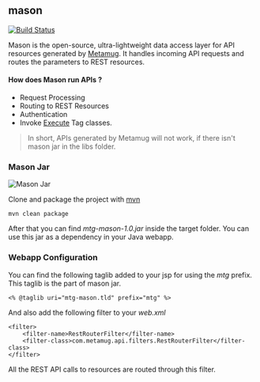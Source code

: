## mason

[![Build Status](https://travis-ci.org/metamug/mason.svg?branch=master)](https://travis-ci.org/metamug/mason) 

Mason is the open-source, ultra-lightweight data access layer for API resources generated by [Metamug](https://metamug.com). It handles incoming API requests and routes the parameters to REST resources.

#### How does Mason run APIs ?

- Request Processing
- Routing to REST Resources
- Authentication
- Invoke [Execute](https://metamug.com/docs/code-execution.php) Tag classes.

> In short, APIs generated by Metamug will not work, if there isn't mason jar in the libs folder.

### Mason Jar

![Mason Jar](http://www.hamptonart.com/image/cache/data/2015WEBPHOTOS/PS0927_MasonJar_BL-500x500.jpg)

Clone and package the project with <a href="https://maven.apache.org/download.cgi" target="_blank">mvn</a>

```
mvn clean package
```
After that you can find *mtg-mason-1.0.jar* inside the target folder. You can use this jar as a dependency in your Java webapp.

### Webapp Configuration

You can find the following taglib added to your jsp for using the *mtg* prefix. This taglib is the part of mason jar.
```  
<% @taglib uri="mtg-mason.tld" prefix="mtg" %>
```

And also add the following filter to your *web.xml*
```
<filter>
    <filter-name>RestRouterFilter</filter-name>
    <filter-class>com.metamug.api.filters.RestRouterFilter</filter-class>
</filter>
```
All the REST API calls to resources are routed through this filter. 
